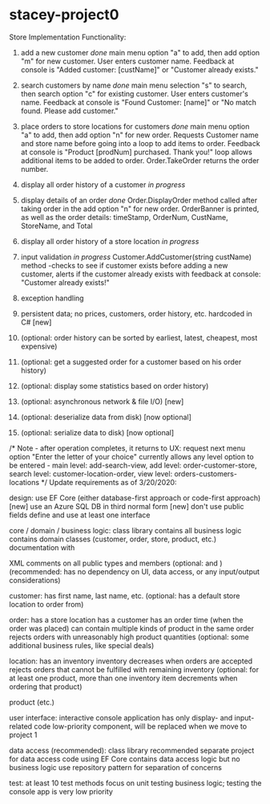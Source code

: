 # stacey-project0
Store Implementation
Functionality:

1. add a new customer *done*
    main menu option "a" to add, then add option "m" for new customer. User enters customer name. Feedback at console is "Added customer: [custName]" or "Customer already exists."

2. search customers by name *done*
    main menu selection "s" to search, then search option "c" for existing customer. User enters customer's name. Feedback at console  is "Found Customer: [name]" or  "No match found. Please add customer."

3. place orders to store locations for customers *done*
    main menu option "a" to add, then add option "n" for new order. Requests Customer name and store name before going into a loop to add items to order. Feedback at console is "Product [prodNum] purchased. Thank you!" loop allows additional items to be added to order. Order.TakeOrder returns the order number.

4. display all order history of a customer *in progress*

5. display details of an order *done*
    Order.DisplayOrder method called after taking order in the add option "n" for new order. OrderBanner is printed, as well as the order details: timeStamp, OrderNum, CustName, StoreName, and Total 

6. display all order history of a store location *in progress*

7. input validation *in progress*
    Customer.AddCustomer(string custName) method -checks to see if customer exists before adding a new customer, alerts if the customer already exists with feedback at console: "Customer already exists!"

8. exception handling
9. persistent data; no prices, customers, order history, etc. hardcoded in C# [new]
10. (optional: order history can be sorted by earliest, latest, cheapest, most expensive)
11. (optional: get a suggested order for a customer based on his order history)
12. (optional: display some statistics based on order history)
13. (optional: asynchronous network & file I/O) [new]
14. (optional: deserialize data from disk) [now optional]
15. (optional: serialize data to disk) [now optional]

/* Note - after operation completes, it returns to UX: request next menu option "Enter the letter of your choice" currently allows any level option to be entered - main level: add-search-view, add level: order-customer-store, search level: customer-location-order, view level: orders-customers-locations
*/
Update requirements as of 3/20/2020:


design:
use EF Core (either database-first approach or code-first approach) [new]
use an Azure SQL DB in third normal form [new]
don't use public fields
define and use at least one interface


core / domain / business logic:
class library
contains all business logic
contains domain classes (customer, order, store, product, etc.)
documentation with <summary> XML comments on all public types and members (optional: <params> and <return>)
(recommended: has no dependency on UI, data access, or any input/output considerations)


customer:
has first name, last name, etc.
(optional: has a default store location to order from)


order:
has a store location
has a customer
has an order time (when the order was placed)
can contain multiple kinds of product in the same order
rejects orders with unreasonably high product quantities
(optional: some additional business rules, like special deals)


location:
has an inventory
inventory decreases when orders are accepted
rejects orders that cannot be fulfilled with remaining inventory
(optional: for at least one product, more than one inventory item decrements when ordering that product)

product (etc.)

user interface:
interactive console application
has only display- and input-related code
low-priority component, will be replaced when we move to project 1


data access (recommended):
class library
recommended separate project for data access code using EF Core
contains data access logic but no business logic
use repository pattern for separation of concerns

test:
at least 10 test methods
focus on unit testing business logic; testing the console app is very low priority